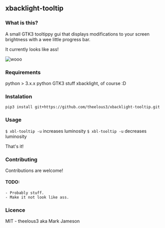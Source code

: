 ## xbacklight-tooltip

### What is this?

A small GTK3 tooltippy gui that displays modifications to your screen brightness with a wee little progress bar.


It currently looks like ass!

![wooo](https://i.imgur.com/oueL6w0.png "Logo Title Text 1")


### Requirements

python > 3.x.x
python GTK3 stuff
xbacklight, of course :D

### Instalation

`pip3 install git+https://github.com/theelous3/xbacklight-tooltip.git`


### Usage

`$ xbl-tooltip -u` increases luminosity
`$ xbl-tooltip -u` decreases luminosity

That's it!

### Contributing

Contributions are welcome!

#### TODO:
    - Probably stuff.
    - Make it not look like ass.

### Licence
MIT - theelous3 aka Mark Jameson